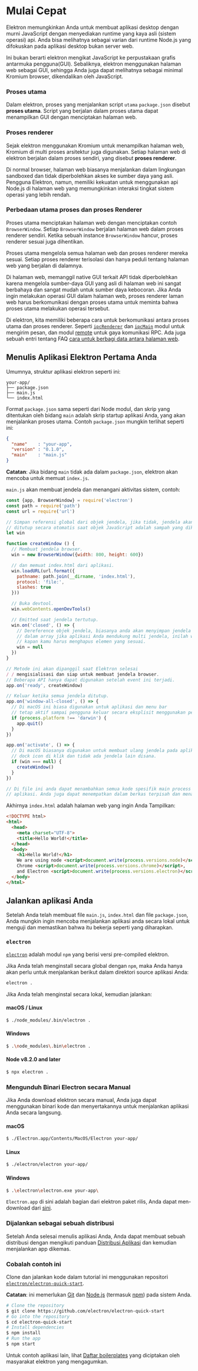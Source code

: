 # Mulai Cepat

Elektron memungkinkan Anda untuk membuat aplikasi desktop dengan murni JavaScript dengan menyediakan runtime yang kaya asli (sistem operasi) api. Anda bisa melihatnya sebagai varian dari runtime Node.js yang difokuskan pada aplikasi desktop bukan server web.

Ini bukan berarti elektron mengikat JavaScript ke perpustakaan grafis antarmuka pengguna(GUI). Sebaliknya, elektron menggunakan halaman web sebagai GUI, sehingga Anda juga dapat melihatnya sebagai minimal Kromium browser, dikendalikan oleh JavaScript.

### Proses utama

Dalam elektron, proses yang menjalankan script `utama` `package.json` disebut **proses utama**. Script yang berjalan dalam proses utama dapat menampilkan GUI dengan menciptakan halaman web.

### Proses renderer

Sejak elektron menggunakan Kromium untuk menampilkan halaman web, Kromium di multi proses arsitektur juga digunakan. Setiap halaman web di elektron berjalan dalam proses sendiri, yang disebut **proses renderer**.

Di normal browser, halaman web biasanya menjalankan dalam lingkungan sandboxed dan tidak diperbolehkan akses ke sumber daya yang asli. Pengguna Elektron, namun, memiliki kekuatan untuk menggunakan api Node.js di halaman web yang memungkinkan interaksi tingkat sistem operasi yang lebih rendah.

### Perbedaan utama proses dan proses Renderer

Proses utama menciptakan halaman web dengan menciptakan contoh `BrowserWindow`. Setiap `BrowserWindow` berjalan halaman web dalam proses renderer sendiri. Ketika sebuah instance `BrowserWindow` hancur, proses renderer sesuai juga dihentikan.

Proses utama mengelola semua halaman web dan proses renderer mereka sesuai. Setiap proses renderer terisolasi dan hanya peduli tentang halaman web yang berjalan di dalamnya.

Di halaman web, memanggil native GUI terkait API tidak diperbolehkan karena mengelola sumber-daya GUI yang asli di halaman web ini sangat berbahaya dan sangat mudah untuk sumber daya kebocoran. Jika Anda ingin melakukan operasi GUI dalam halaman web, proses renderer laman web harus berkomunikasi dengan proses utama untuk meminta bahwa proses utama melakukan operasi tersebut.

Di elektron, kita memiliki beberapa cara untuk berkomunikasi antara proses utama dan proses renderer. Seperti [`ipcRenderer`](../api/ipc-renderer.md) dan [`ipcMain`](../api/ipc-main.md) modul untuk mengirim pesan, dan modul [remote](../api/remote.md) untuk gaya komunikasi RPC. Ada juga sebuah entri tentang FAQ [cara untuk berbagi data antara halaman web](../faq.md#how-to-share-data-between-web-pages).

## Menulis Aplikasi Elektron Pertama Anda

Umumnya, struktur aplikasi elektron seperti ini:

```text
your-app/
├── package.json
├── main.js
└── index.html
```

Format `package.json` sama seperti dari Node modul, dan skrip yang ditentukan oleh bidang `main` adalah skrip startup aplikasi Anda, yang akan menjalankan proses utama. Contoh `package.json` mungkin terlihat seperti ini:

```json
{
  "name"    : "your-app",
  "version" : "0.1.0",
  "main"    : "main.js"
}
```

**Catatan**: Jika bidang `main` tidak ada dalam `package.json`, elektron akan mencoba untuk memuat `index.js`.

`main.js` akan membuat jendela dan menangani aktivitas sistem, contoh:

```javascript
const {app, BrowserWindow} = require('electron')
const path = require('path')
const url = require('url')

// Simpan referensi global dari objek jendela, jika tidak, jendela akan menyala
// ditutup secara otomatis saat objek JavaScript adalah sampah yang dikumpulkan.
let win

function createWindow () {
  // Membuat jendela browser.
  win = new BrowserWindow({width: 800, height: 600})

  // dan memuat index.html dari aplikasi.
  win.loadURL(url.format({
    pathname: path.join(__dirname, 'index.html'),
    protocol: 'file:',
    slashes: true
  }))

  // Buka devtool.
  win.webContents.openDevTools()

  // Emitted saat jendela tertutup.
  win.on('closed', () => {
    // Dereference objek jendela, biasanya anda akan menyimpan jendela
    // dalam array jika aplikasi Anda mendukung multi jendela, inilah waktunya
    // kapan kamu harus menghapus elemen yang sesuai.
    win = null
  })
}

// Metode ini akan dipanggil saat Elektron selesai
/ / mengisialisasi dan siap untuk membuat jendela browser.
// Beberapa API hanya dapat digunakan setelah event ini terjadi.
app.on('ready', createWindow)

// Keluar ketika semua jendela ditutup.
app.on('window-all-closed', () => {
  // Di macOS ini biasa digunakan untuk aplikasi dan menu bar
  // tetap aktif sampai pengguna keluar secara eksplisit menggunakan perintah Cmd + Q
  if (process.platform !== 'darwin') {
    app.quit()
  }
})

app.on('activate', () => {
  // Di macOS biasanya digunakan untuk membuat ulang jendela pada aplikasi ketika 
  // dock icon di klik dan tidak ada jendela lain disana.
  if (win === null) {
    createWindow()
  }
})

// Di file ini anda dapat menambahkan semua kode spesifik main process pada
// aplikasi. Anda juga dapat menempatkan dalam berkas terpisah dan menambahkannya di sini.
```

Akhirnya `index.html` adalah halaman web yang ingin Anda Tampilkan:

```html
<!DOCTYPE html>
<html>
  <head>
    <meta charset="UTF-8">
    <title>Hello World!</title>
  </head>
  <body>
    <h1>Hello World!</h1>
    We are using node <script>document.write(process.versions.node)</script>,
    Chrome <script>document.write(process.versions.chrome)</script>,
    and Electron <script>document.write(process.versions.electron)</script>.
  </body>
</html>
```

## Jalankan aplikasi Anda

Setelah Anda telah membuat file `main.js`, `index.html` dan file `package.json`, Anda mungkin ingin mencoba menjalankan aplikasi anda secara lokal untuk menguji dan memastikan bahwa itu bekerja seperti yang diharapkan.

### `electron`

[`electron`](https://github.com/electron-userland/electron-prebuilt) adalah modul `npm` yang berisi versi pre-compiled elektron.

Jika Anda telah menginstall secara global dengan `npm`, maka Anda hanya akan perlu untuk menjalankan berikut dalam direktori source aplikasi Anda:

```sh
electron .
```

Jika Anda telah menginstal secara lokal, kemudian jalankan:

#### macOS / Linux

```sh
$ ./node_modules/.bin/electron .
```

#### Windows

```sh
$ .\node_modules\.bin\electron .
```

#### Node v8.2.0 and later

```sh
$ npx electron .
```

### Mengunduh Binari Electron secara Manual

Jika Anda download elektron secara manual, Anda juga dapat menggunakan binari kode dan menyertakannya untuk menjalankan aplikasi Anda secara langsung.

#### macOS

```sh
$ ./Electron.app/Contents/MacOS/Electron your-app/
```

#### Linux

```sh
$ ./electron/electron your-app/
```

#### Windows

```sh
$ .\electron\electron.exe your-app\
```

`Electron.app` di sini adalah bagian dari elektron paket rilis, Anda dapat men-download dari [sini](https://github.com/electron/electron/releases).

### Dijalankan sebagai sebuah distribusi

Setelah Anda selesai menulis aplikasi Anda, Anda dapat membuat sebuah distribusi dengan mengikuti panduan [Distribusi Aplikasi](./application-distribution.md) dan kemudian menjalankan app dikemas.

### Cobalah contoh ini

Clone dan jalankan kode dalam tutorial ini menggunakan repositori [`electron/electron-quick-start`](https://github.com/electron/electron-quick-start).

**Catatan**: ini memerlukan [Git](https://git-scm.com) dan [Node.js](https://nodejs.org/en/download/) (termasuk [npm](https://npmjs.org)) pada sistem Anda.

```sh
# Clone the repository
$ git clone https://github.com/electron/electron-quick-start
# Go into the repository
$ cd electron-quick-start
# Install dependencies
$ npm install
# Run the app
$ npm start
```

Untuk contoh aplikasi lain, lihat [Daftar boilerplates](https://electronjs.org/community#boilerplates) yang diciptakan oleh masyarakat elektron yang mengagumkan.
